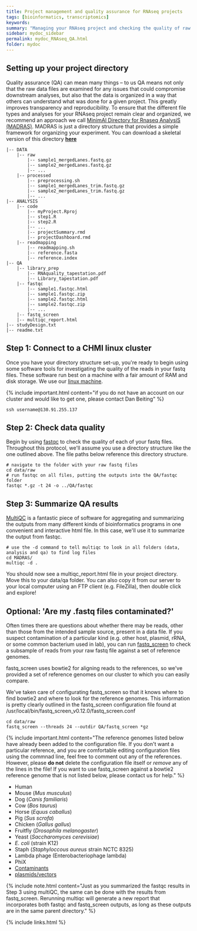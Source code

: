 ```yaml
---
title: Project management and quality assurance for RNAseq projects
tags: [bioinformatics, transcriptomics]
keywords:
summary: "Managing your RNAseq project and checking the quality of raw data are essential first steps in the analysis of any RNAseq experiment.  The protocol below outlines our best practices to keep  projects and data transparent, reproducible and robust."
sidebar: mydoc_sidebar
permalink: mydoc_RNAseq_QA.html
folder: mydoc
---
```


## Setting up your project directory

Quality assurance (QA) can mean many things – to us QA means not only that the raw data files are examined for any issues that could compromise downstream analyses, but also that the data is organized in a way that others can understand what was done for a given project.  This greatly improves transparency and reproducibility.  To ensure that the different file types and analyses for your RNAseq project remain clear and organized, we recommend an approach we call [MinimAl Directory for Rnaseq AnalysiS (MADRAS)](http://github.com/dpbisme/MADRAS).  MADRAS is just a directory structure that provides a simple framework for organizing your experiment.  You can download a skeletal version of this directory **[here](http://CHMI-sops.github.io/images/MADRAS.zip)** 

```
|-- DATA
    |-- raw
        |-- sample1_mergedLanes.fastq.gz
        |-- sample2_mergedLanes.fastq.gz
        |-- ...
    |-- processed
        |-- preprocessing.sh
        |-- sample1_mergedLanes_trim.fastq.gz
        |-- sample2_mergedLanes_trim.fastq.gz
        |-- ...
|-- ANALYSIS
    |-- code
        |-- myProject.Rproj
        |-- step1.R
        |-- step2.R
        |-- ...
        |-- projectSummary.rmd
        |-- projectDashboard.rmd
    |-- readmapping
        |-- readmapping.sh
        |-- reference.fasta
        |-- reference.index
|-- QA
    |-- library_prep
        |-- RNAquality_tapestation.pdf
        |-- Library_tapestation.pdf
    |-- fastqc
        |-- sample1.fastqc.html
        |-- sample1.fastqc.zip
        |-- sample2.fastqc.html
        |-- sample2.fastqc.zip
        |-- ...
    |-- fastq_screen
    |-- multiqc_report.html
|-- studyDesign.txt
|-- readme.txt

```

## Step 1: Connect to a CHMI linux cluster

Once you have your directory structure set-up, you're ready to begin using some software tools for investigating the quality of the reads in your fastq files.  These software run best on a machine with a fair amount of RAM and disk storage.  We use our [linux machine](https://chmi-sops.github.io/mydoc_linux.html).

{% include important.html content="if you do not have an account on our cluster and would like to get one, please contact Dan Beiting" %}

```
ssh username@130.91.255.137
```

## Step 2: Check data quality

Begin by using [fastqc](https://www.bioinformatics.babraham.ac.uk/projects/download.html) to check the quality of each of your fastq files.  Throughout this protocol, we'll assume you use a directory structure like the one outlined above.  The file paths below reference this directory structure.

```
# navigate to the folder with your raw fastq files
cd data/raw
# run fastqc on all files, putting the outputs into the QA/fastqc folder
fastqc *.gz -t 24 -o ../QA/fastqc 
```

## Step 3: Summarize QA results

[MultiQC](https://multiqc.info/) is a fantastic piece of software for aggregating and summarizing the outputs from many different kinds of bioinformatics programs in one convenient and interactive html file.  In this case, we'll use it to summarize the output from fastqc.

```
# use the -d command to tell multiqc to look in all folders (data, analysis and qa) to find log files
cd MADRAS/
multiqc -d .
```

You should now see a multiqc_report.html file in your project directory.  Move this to your data/qa folder.  You can also copy it from our server to your local computer using an FTP client (e.g. FileZilla), then double click and explore!


## Optional: 'Are my .fastq files contaminated?'

Often times there are questions about whether there may be reads, other than those from the intended sample source, present in a data file.  If you suspect contamination of a particular kind (e.g. other host, plasmid, rRNA, or some common bacterium used in lab), you can run [fastq_screen](https://www.bioinformatics.babraham.ac.uk/projects/fastq_screen/_build/html/index.html) to check a subsample of reads from your raw fastq file against a set of reference genomes.  

fastq_screen uses bowtie2 for aligning reads to the references, so we've provided a set of reference genomes on our cluster to which you can easily compare.

We've taken care of configurating fastq_screen so that it knows where to find bowtie2 and where to look for the reference genomes.  This information is pretty clearly outlined in the fastq_screen configuration file found at /usr/local/bin/fastq_screen_v0.12.0/fastq_screen.conf

```
cd data/raw
fastq_screen --threads 24 --outdir QA/fastq_screen *gz  
```

{% include important.html content="The reference genomes listed below have already been added to the configuration file.  If you don't want a particular reference, and you are comfortable editing configuration files using the commnad line, feel free to comment out any of the references.  However, please **do not** delete the configuration file itself or *remove* any of the lines in the file!  If you want to use fastq_screen against a bowtie2 reference genome that is not listed below, please contact us for help." %}

- Human
- Mouse (*Mus musculus*)
- Dog (*Canis familiaris*)
- Cow (*Bos taurus*)
- Horse (*Equus caballus*)
- Pig (*Sus scrofa*)
- Chicken (*Gallus gallus*)
- Fruitfly (*Drosophila melanogaster*)
- Yeast (*Saccharomyces cerevisiae*)
- *E. coli* (strain K12)
- Staph (*Staphyloccous aureus* strain NCTC 8325)
- Lambda phage (Enterobacteriophage lambda)
- PhiX 
- [Contaminants](www.bioinformatics.babraham.ac.uk/projects/fastqc)
- [plasmids/vectors](http://www.ncbi.nlm.nih.gov/VecScreen/UniVec.html)

{% include note.html content="Just as you summarized the fastqc results in Step 3 using multiQC, the same can be done with the results from fastq_screen.  Rerunning multiqc will generate a new report that incorporates both fastqc and fastq_screen outputs, as long as these outputs are in the same parent directory." %}


{% include links.html %}




